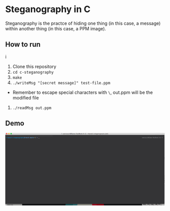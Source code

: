 Steganography in C
====

Steganography is the practce of hiding one thing (in this case, a message) within another thing (in this case, a PPM image).

## How to run
i
1. Clone this repository
1. `cd c-steganography`
1. `make`
1. `./writeMsg "[secret message]" test-file.ppm` 
  * Remember to escape special characters with `\`, out.ppm will be the modified file
1. `./readMsg out.ppm` 

## Demo
![Awesome demo](/img/screencast.gif)
